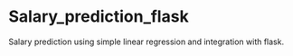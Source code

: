 # Salary_prediction_flask
Salary prediction using simple linear regression and integration with flask.
